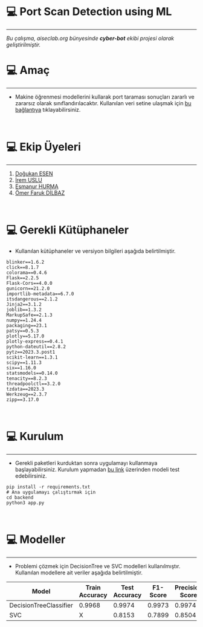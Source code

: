 # :computer: Port Scan Detection using ML
---

<i>Bu çalışma, aiseclab.org bünyesinde <b>cyber-bot</b> ekibi projesi olarak geliştirilmiştir.</i>

# :computer: Amaç
---

* Makine öğrenmesi modellerini kullarak port taraması sonuçları zararlı ve zararsız olarak sınıflandırılacaktır. Kullanılan veri setine ulaşmak için [bu bağlantıya](https://www.kaggle.com/datasets/merfarukdilbaz/probingportscandataset) tıklayabilirsiniz.
<br/>

# :computer: Ekip Üyeleri
---

1. [Doğukan ESEN](https://github.com/DogukanEsen)
2. [İrem USLU](https://github.com/irem6142)
3. [Esmanur HURMA](https://github.com/esmanurhurma)
4. [Ömer Faruk DİLBAZ](https://github.com/OmerFarukDilbaz)
<br/>

# :computer: Gerekli Kütüphaneler

* Kullanılan kütüphaneler ve versiyon bilgileri aşağıda belirtilmiştir.

```shell
blinker==1.6.2
click==8.1.7
colorama==0.4.6
Flask==2.2.5
Flask-Cors==4.0.0
gunicorn==21.2.0
importlib-metadata==6.7.0
itsdangerous==2.1.2
Jinja2==3.1.2
joblib==1.3.2
MarkupSafe==2.1.3
numpy==1.24.4
packaging==23.1
patsy==0.5.3
plotly==5.17.0
plotly-express==0.4.1
python-dateutil==2.8.2
pytz==2023.3.post1
scikit-learn==1.3.1
scipy==1.11.3
six==1.16.0
statsmodels==0.14.0
tenacity==8.2.3
threadpoolctl==3.2.0
tzdata==2023.3
Werkzeug==2.3.7
zipp==3.17.0

```
<br/>

# :computer: Kurulum
---

* Gerekli paketleri kurduktan sonra uygulamayı kullanmaya başlayabilirsiniz. Kurulum yapmadan [bu link](https://ml-port-scanner.netlify.app) üzerinden modeli test edebilirsiniz.

```python3
pip install -r requirements.txt
# Ana uygulamayı çalıştırmak için
cd backend
python3 app.py
```
<br/>

# :computer: Modeller
---

* Problemi çözmek için DecisionTree ve SVC modelleri kullanılmıştır. Kullanılan modellere ait veriler aşağıda belirtilmiştir.

| Model | Train Accuracy | Test Accuracy | F1-Score | Precision Score | Recall Score |
| ----- | -------------- | ------------- | -------- | --------------- | ------------ |
| DecisionTreeClassifier | 0.9968 | 0.9974 | 0.9973 | 0.9974 | 0.9974 | 
| SVC | X | 0.8153 | 0.7899 | 0.8504 | 0.8153 | 